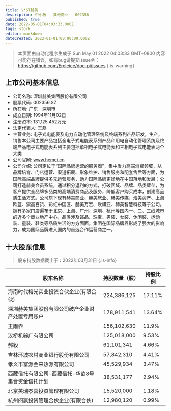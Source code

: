 ```yaml
---
title: \*ST赫美
description: 中小板 - 其他商业 - 002356
published: true
date: 2022-05-01T04:03:33.000Z
tags: stock
editor: markdown
dateCreated: 2022-01-01T00:00:00.000Z
---
```


> 本页面由自动化程序生成于 Sun May 01 2022 04:03:33 GMT+0800
> 内容可能存在错误，如有bug请提交issue至：https://github.com/Eroleice/doc-pi/issues
{.is-warning}

## 上市公司基本信息
- 公司名称: 深圳赫美集团股份有限公司
- 股票代码: 002356.SZ
- 所在地: 广东 - 深圳市
- 成立日期: 1994年11月02日
- 注册资本: 131,125.452万元
- 法定代表人: 王磊
- 主营业务: 电子式电能表及电力自动化管理系统及终端系列产品研发，生产，销售本公司主要产品包括全电子式电能表系列产品和用电自动化管理系统及终端产品电子式电能表系列主要包括单相电子式电能表和三相电子式电能表两个大类
- 公司官网: www.hemei.cn
- 公司介绍: 公司定位于“国际品牌运营的服务商”，集中发力高端消费领域，从品牌培育、门店运营、渠道拓展、形象维护、销售服务和配套售后等方面，为国际高端品牌提供多元运营服务，助力国际品牌更好地在中国落地和发展；公司打造赫美会员系统，通过积分返利的方式，打破区域、品牌、品类壁垒，为客户提供全品牌多品类的高端消费商品及服务，降低客户购买成本，创建高品质生活方式。公司旗下现有赫美商业、赫美旅业、赫美传媒、浩美资产、上海欧蓝、崇高百货、彩虹中国区、赫美万宏、欧祺亚、赫美智慧科技等子公司。拥有多家门店遍布于北京、上海、广州、深圳、杭州等国内一、二、三线城市的近多个商业地产中心，品类涉及饰品、珠宝、男装、女装、休闲装、运动装、童装、鞋类等品质生活的方方面面。集团在国际品牌界形成了强大的影响力，成为国际品牌进入国内的首选合作运营商之一。


## 十大股东信息
> 股东持股数据截止于：2022年03月31日
{.is-info}

| 股东名称 | 持股数量（股） | 持股比例 |
| --- | --- | --- |
| 海南时代榕光实业投资合伙企业(有限合伙) | 224,386,125 | 17.11% |
| 深圳赫美集团股份有限公司破产企业财产处置专用账户 | 178,911,541 | 13.64% |
| 王雨霏 | 156,102,630 | 11.9% |
| 汉桥机器厂有限公司 | 125,018,000 | 9.53% |
| 郝毅 | 61,101,341 | 4.66% |
| 吉林环城农村商业银行股份有限公司 | 57,842,310 | 4.41% |
| 孝义市富源金来热源有限公司 | 45,529,934 | 3.47% |
| 西藏信托有限公司-西藏信托-华歆8号集合资金信托计划 | 38,531,177 | 2.94% |
| 北京美瑞泰富投资管理有限公司 | 15,520,000 | 1.18% |
| 杭州阅赢投资管理合伙企业(有限合伙) | 12,980,120 | 0.99% |




